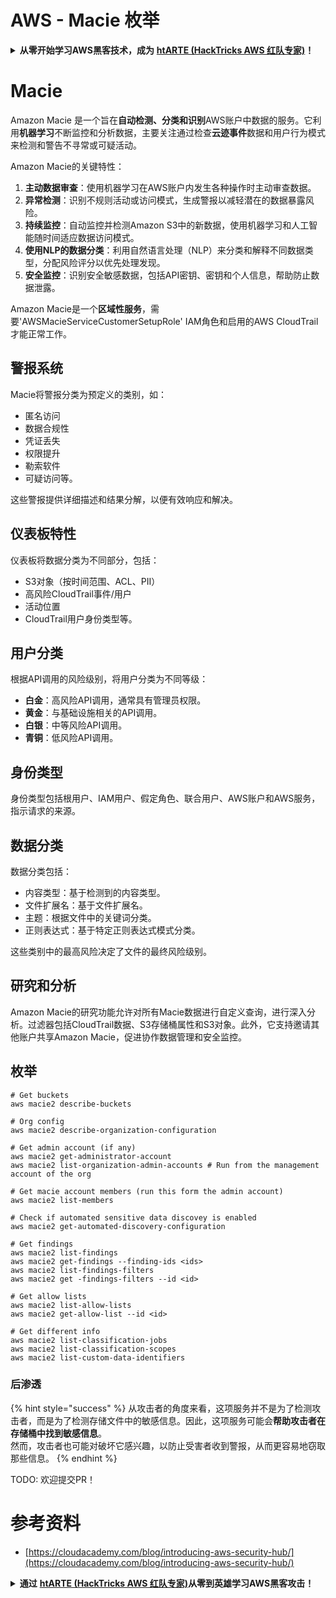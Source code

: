 # AWS - Macie 枚举

<details>

<summary><strong>从零开始学习AWS黑客技术，成为</strong> <a href="https://training.hacktricks.xyz/courses/arte"><strong>htARTE (HackTricks AWS 红队专家)</strong></a><strong>！</strong></summary>

支持HackTricks的其他方式：

* 如果您想在 **HackTricks中看到您的公司广告** 或 **下载HackTricks的PDF**，请查看[**订阅计划**](https://github.com/sponsors/carlospolop)！
* 获取[**官方PEASS & HackTricks商品**](https://peass.creator-spring.com)
* 发现[**PEASS家族**](https://opensea.io/collection/the-peass-family)，我们独家的[**NFTs系列**](https://opensea.io/collection/the-peass-family)
* **加入** 💬 [**Discord群组**](https://discord.gg/hRep4RUj7f) 或 [**telegram群组**](https://t.me/peass) 或在 **Twitter** 🐦 上**关注**我 [**@carlospolopm**](https://twitter.com/carlospolopm)**。**
* **通过向** [**HackTricks**](https://github.com/carlospolop/hacktricks) 和 [**HackTricks Cloud**](https://github.com/carlospolop/hacktricks-cloud) github仓库提交PR来分享您的黑客技巧。

</details>

# Macie

Amazon Macie 是一个旨在**自动检测、分类和识别**AWS账户中数据的服务。它利用**机器学习**不断监控和分析数据，主要关注通过检查**云迹事件**数据和用户行为模式来检测和警告不寻常或可疑活动。

Amazon Macie的关键特性：

1. **主动数据审查**：使用机器学习在AWS账户内发生各种操作时主动审查数据。
2. **异常检测**：识别不规则活动或访问模式，生成警报以减轻潜在的数据暴露风险。
3. **持续监控**：自动监控并检测Amazon S3中的新数据，使用机器学习和人工智能随时间适应数据访问模式。
4. **使用NLP的数据分类**：利用自然语言处理（NLP）来分类和解释不同数据类型，分配风险评分以优先处理发现。
5. **安全监控**：识别安全敏感数据，包括API密钥、密钥和个人信息，帮助防止数据泄露。

Amazon Macie是一个**区域性服务**，需要'AWSMacieServiceCustomerSetupRole' IAM角色和启用的AWS CloudTrail才能正常工作。

## 警报系统

Macie将警报分类为预定义的类别，如：

- 匿名访问
- 数据合规性
- 凭证丢失
- 权限提升
- 勒索软件
- 可疑访问等。

这些警报提供详细描述和结果分解，以便有效响应和解决。

## 仪表板特性

仪表板将数据分类为不同部分，包括：

- S3对象（按时间范围、ACL、PII）
- 高风险CloudTrail事件/用户
- 活动位置
- CloudTrail用户身份类型等。

## 用户分类

根据API调用的风险级别，将用户分类为不同等级：

- **白金**：高风险API调用，通常具有管理员权限。
- **黄金**：与基础设施相关的API调用。
- **白银**：中等风险API调用。
- **青铜**：低风险API调用。

## 身份类型

身份类型包括根用户、IAM用户、假定角色、联合用户、AWS账户和AWS服务，指示请求的来源。

## 数据分类

数据分类包括：

- 内容类型：基于检测到的内容类型。
- 文件扩展名：基于文件扩展名。
- 主题：根据文件中的关键词分类。
- 正则表达式：基于特定正则表达式模式分类。

这些类别中的最高风险决定了文件的最终风险级别。

## 研究和分析

Amazon Macie的研究功能允许对所有Macie数据进行自定义查询，进行深入分析。过滤器包括CloudTrail数据、S3存储桶属性和S3对象。此外，它支持邀请其他账户共享Amazon Macie，促进协作数据管理和安全监控。


## 枚举
```
# Get buckets
aws macie2 describe-buckets

# Org config
aws macie2 describe-organization-configuration

# Get admin account (if any)
aws macie2 get-administrator-account
aws macie2 list-organization-admin-accounts # Run from the management account of the org

# Get macie account members (run this form the admin account)
aws macie2 list-members

# Check if automated sensitive data discovey is enabled
aws macie2 get-automated-discovery-configuration

# Get findings
aws macie2 list-findings
aws macie2 get-findings --finding-ids <ids>
aws macie2 list-findings-filters
aws macie2 get -findings-filters --id <id>

# Get allow lists
aws macie2 list-allow-lists
aws macie2 get-allow-list --id <id>

# Get different info
aws macie2 list-classification-jobs
aws macie2 list-classification-scopes
aws macie2 list-custom-data-identifiers
```
### 后渗透

{% hint style="success" %}
从攻击者的角度来看，这项服务并不是为了检测攻击者，而是为了检测存储文件中的敏感信息。因此，这项服务可能会**帮助攻击者在存储桶中找到敏感信息**。\
然而，攻击者也可能对破坏它感兴趣，以防止受害者收到警报，从而更容易地窃取那些信息。
{% endhint %}

TODO: 欢迎提交PR！

# 参考资料
* [https://cloudacademy.com/blog/introducing-aws-security-hub/](https://cloudacademy.com/blog/introducing-aws-security-hub/)

<details>

<summary><strong>通过</strong> <a href="https://training.hacktricks.xyz/courses/arte"><strong>htARTE (HackTricks AWS 红队专家)</strong></a><strong>从零到英雄学习AWS黑客攻击！</strong></summary>

其他支持HackTricks的方式：

* 如果你想在**HackTricks中看到你的公司广告**或**下载HackTricks的PDF版本**，请查看[**订阅计划**](https://github.com/sponsors/carlospolop)！
* 获取[**官方的PEASS & HackTricks商品**](https://peass.creator-spring.com)
* 发现[**PEASS家族**](https://opensea.io/collection/the-peass-family)，我们独家的[**NFTs系列**](https://opensea.io/collection/the-peass-family)
* **加入** 💬 [**Discord群组**](https://discord.gg/hRep4RUj7f) 或 [**telegram群组**](https://t.me/peass) 或在 **Twitter** 🐦 上**关注**我 [**@carlospolopm**](https://twitter.com/carlospolopm)**。**
* **通过向** [**HackTricks**](https://github.com/carlospolop/hacktricks) 和 [**HackTricks Cloud**](https://github.com/carlospolop/hacktricks-cloud) github仓库提交PR来**分享你的黑客技巧。

</details>
